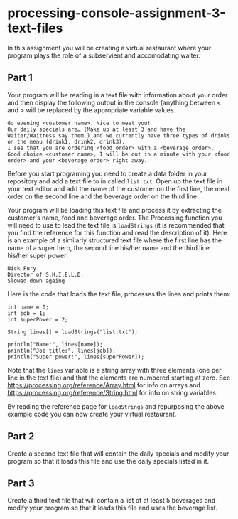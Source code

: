 # processing-console-assignment-3-text-files

In this assignment you will be creating a virtual restaurant where your program plays the role of a subservient and accomodating waiter. 

## Part 1
Your program will be reading in a text file with information about your order and then display the following output in the console (anything between < and > will be replaced by the appropriate variable values.

```
Go evening <customer name>. Nice to meet you!
Our daily specials are… (Make up at least 3 and have the Waiter/Waitress say them.) and we currently have three types of drinks on the menu (drink1, drink2, drink3).
I see that you are ordering <food order> with a <beverage order>.
Good choice <customer name>, I will be out in a minute with your <food order> and your <beverage order> right away.
```

Before you start programing you need to create a data folder in your repository and add a text file to in called `list.txt`. Open up the text file in your text editor and add the name of the customer on the first line, the meal order on the second line and the beverage order on the third line. 

Your program will be loading this text file and process it by extracting the customer's name, food and beverage order. The Processing function you will need to use to lead the text file is `loadStrings` (it is recommended that you find the reference for this function and read the description of it). Here is an example of a similarly structured text file where the first line has the name of a super hero, the second line his/her name and the third line his/her super power:

```
Nick Fury
Director of S.H.I.E.L.D.
Slowed down ageing
```
Here is the code that loads the text file, processes the lines and prints them:

```
int name = 0;
int job = 1;
int superPower = 2;

String lines[] = loadStrings("list.txt");

println("Name:", lines[name]);
println("Job title:", lines[job]);
println("Super power:", lines[superPower]);
```

Note that the `lines` variable is a string array with three elements (one per line in the text file) and that the elements are numbered starting at zero. See https://processing.org/reference/Array.html for info on arrays and https://processing.org/reference/String.html for info on string variables.

By reading the reference page for `loadStrings` and repurposing the above example code you can now create your virtual restaurant.

## Part 2
Create a second text file that will contain the daily specials and modify your program so that it loads this file and use the daily specials listed in it.

## Part 3
Create a third text file that will contain a list of at least 5 beverages and modify your program so that it loads this file and uses the beverage list.


